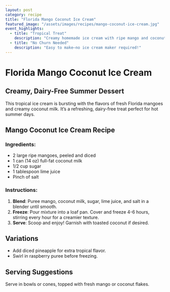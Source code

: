 ```yaml
---
layout: post
category: recipe
title: "Florida Mango Coconut Ice Cream"
featured_image: "/assets/images/recipes/mango-coconut-ice-cream.jpg"
event_highlights:
  - title: "Tropical Treat"
    description: "Creamy homemade ice cream with ripe mango and coconut milk."
  - title: "No Churn Needed"
    description: "Easy to make—no ice cream maker required!"
---
```


# Florida Mango Coconut Ice Cream

## Creamy, Dairy-Free Summer Dessert

This tropical ice cream is bursting with the flavors of fresh Florida mangoes and creamy coconut milk. It’s a refreshing, dairy-free treat perfect for hot summer days.

## Mango Coconut Ice Cream Recipe

### Ingredients:
- 2 large ripe mangoes, peeled and diced
- 1 can (14 oz) full-fat coconut milk
- 1/2 cup sugar
- 1 tablespoon lime juice
- Pinch of salt

### Instructions:

1. **Blend**: Puree mango, coconut milk, sugar, lime juice, and salt in a blender until smooth.
2. **Freeze**: Pour mixture into a loaf pan. Cover and freeze 4-6 hours, stirring every hour for a creamier texture.
3. **Serve**: Scoop and enjoy! Garnish with toasted coconut if desired.

## Variations
- Add diced pineapple for extra tropical flavor.
- Swirl in raspberry puree before freezing.

## Serving Suggestions
Serve in bowls or cones, topped with fresh mango or coconut flakes.
